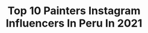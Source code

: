 ---
title: Top 10 Painters Instagram Influencers In Peru In 2021
description: >-
  Find top painters Instagram influencers in Peru in 2021. Most popular hashtags: #peru #artist #art #drawing.
platform: Instagram
hits: 14
text_top: Identify the most popular Instagram accounts on inBeat.
text_bottom: Our search engine aggregates 14 Instagram influencers like this in Peru for you to work with.
profiles:
  - username: "bylauracuadros"
    fullname: >-
      LauraCuadros
    bio: >-
      Peruvian artist | Oil painting | Watercolors | Markers
    location: "Peru"
    followers: 26772
    engagement: 261
    commentsToLikes: 0.069691
    id: ck5ckntflx9ap0i11beigduzu
    verified: false
    hashtags: "#instaart, #apoyaartistaslocales, #amazing, #talent"
  - username: "rogger.arts"
    fullname: >-
      яοggєя ℓορєz я
    bio: >-
      •🇵 🇪 🇷 🇻  💯🇵🇪 • Se hacen comisiones, consultas al DM👍 • Activa las notificaciones🔥
    location: "Peru"
    followers: 3652
    engagement: 3415
    commentsToLikes: 0.008313
    id: ck9wfoazypqy50j78gz6ehl1r
    verified: false
    hashtags: "#animeartcollective, #mangadrawing, #animegaleryart, #animeartstars"
  - username: "starstudygram_"
    fullname: >-
      S T A R S T U D Y G R A M💫
    bio: >-
      📍Lima, Peru Post nuevos los días 🌻 Colaboraciones a mi gmail Contacto: starsstudygram@gmail.com 📩 YOUTUBE PINTEREST Y MAS AQUI🌟⬇️
    location: "Peru"
    followers: 44549
    engagement: 465
    commentsToLikes: 0.059163
    id: ck8t1izupvyeq0j78j0e4f8w4
    verified: false
    hashtags: ""
  - username: "svaleskaaf"
    fullname: >-
      Valeska Figueroa
    bio: >-
      • ¿Vamos Trujillando?⛰📱 • Conductora en @indiscretosm🎤 • Reportera • Comunicadora UPAO • 🐱❤️
    location: "Peru"
    followers: 7813
    engagement: 434
    commentsToLikes: 0.073348
    id: ck6u915t8uvtz0j71w9b7ktnl
    verified: false
    hashtags: "#tbt, #aesthetic, #trujillo, #pinterestinspired"
  - username: "iambrigittecenteno"
    fullname: >-
      Brigitte Gianella
    bio: >-
      👑-BRIGITTE CENTENO SALAS-👑 El Cielo es el límite♥️ IMAGEN DE @nuurcolagenoperu 🇵🇪 PERUANA 💄 ANFITRIONA-MODELO 👷🏻‍♀ ING. CIVIL 💌 CONTRATOS AL DM
    location: "Peru"
    followers: 13095
    engagement: 1649
    commentsToLikes: 0.066397
    id: ckaoyen1kh72p0i78t0p2c2au
    verified: false
    hashtags: "#modelosperuanas, #beautifuldays, #latinaspower, #curlyhair"
  - username: "cristina.at"
    fullname: >-
      Cristina Asai
    bio: >-
      youtube.com/cristina28 💌 CristinaAsai.contacto@gmail.com NUEVO VIDEO:
    location: "Peru"
    followers: 52665
    engagement: 1198
    commentsToLikes: 0.013524
    id: ck8sx84cygh5o0j78ivks39wz
    verified: false
    hashtags: "#gucci, #psgirls, #orlando, #brandymelville"
  - username: "duiliovr"
    fullname: >-
      ᗪᑌIᒪIO
    bio: >-
      #tenisplayer #modelo #lifestyle #entrepeneur Mr. International Perú 🇵🇪 2018, 🧩: @easyypunto Contratos: duiliovr92@gmail.com Vamos que se puede!
    location: "Peru"
    followers: 269471
    engagement: 147
    commentsToLikes: 0.015239
    id: ckap0k020qn130i787zp90lr0
    verified: true
    hashtags: "#menmodel, #modelohombre, #men, #outfitlove"
  - username: "vanegonzalezoficial"
    fullname: >-
      Vanessa González
    bio: >-
      🎵Cantante 🎸Compositora 📢Locutora comercial 🐶 Mamá de Tutto y Chichi 💌 info@vanegonzalezoficial.com ☎️ Contrataciones (506) 8335 0276
    location: "Peru"
    followers: 68179
    engagement: 171
    commentsToLikes: 0.030066
    id: ck6tylcmp4eu70j719xn65sgz
    verified: false
    hashtags: "#componiendo, #artist, #myprs, #costarica"
  - username: "rosatokumoto_slackline"
    fullname: >-
      Rosa Tokumoto
    bio: >-
      Pro Slackliner 🇵🇪 ⭐National Champion🥇 🔝World Ranking•Jibline 2019🥇 World Slackline Master•Jibline 2019🥈 #jibline #slackline #entrenamientodeequilibrio
    location: "Peru"
    followers: 12352
    engagement: 491
    commentsToLikes: 0.048011
    id: ck0w0q0uyfh4j0i19ihjdwt0o
    verified: false
    hashtags: "#sporte, #statictrick, #equilibrio, #yogaslackline"
  - username: "rosangelaeslo"
    fullname: >-
      Rosangela 🌷
    bio: >-
      🇵🇪 Influencer •lifestyle @bangenergy Ambassador Boutique @chicaselfieboutique ✉️contacto@rosangelaespinoza.com.pe Página web chicaselfie👇🏻
    location: "Peru"
    followers: 3703852
    engagement: 94
    commentsToLikes: 0.012414
    id: ck9wg7k92s93b0j7893n30izl
    verified: true
    hashtags: "#goodvibes, #photooftheday, #felicidad, #halloween"
---